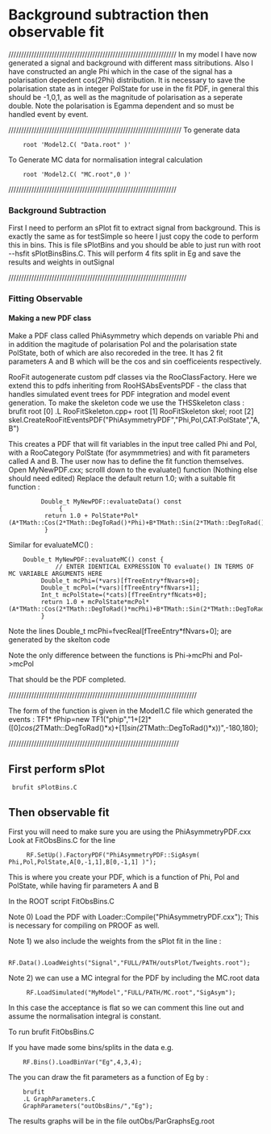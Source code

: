 # Background subtraction then observable fit

//////////////////////////////////////////////////////////////////
In my model I have now generated a signal and background with different mass sitributions. Also I have constructed an angle Phi which in the case of the signal has a polarisation depedent cos(2Phi) distribution. It is necessary to save the polarisation state as in integer PolState for use in the fit PDF, in general this should be -1,0,1, as well as the magnitude of polarisation as a seperate double. Note the polarisation is Egamma dependent and so must be handled event by event.

////////////////////////////////////////////////////////////////////
To generate data

   	    root 'Model2.C( "Data.root" )'
To Generate MC data for normalisation integral calculation

   	    root 'Model2.C( "MC.root",0 )'

//////////////////////////////////////////////////////////////////
### Background Subtraction
First I need to perform an sPlot fit to extract signal from background. This is exactly the same as for testSimple so heere I just copy the code to perform this in bins. This is file sPlotBins and you should be able to just run with root --hsfit sPlotBinsBins.C. This will perform 4 fits split in Eg and save the results and weights in outSignal

//////////////////////////////////////////////////////////////////////
### Fitting Observable

#### Making a new PDF class

Make a PDF class called PhiAsymmetry which depends on variable Phi and in addition the magitude of polarisation Pol and the polarisation state PolState, both of which are also recoreded in the tree. It has 2 fit parameters A and B which will be the cos and sin coefficeients respectively.

RooFit autogenerate custom pdf classes via the RooClassFactory. Here we extend this to pdfs inheriting from RooHSAbsEventsPDF - the class that handles simulated event trees for PDF integration and model event generation.
To make the skeleton code we use the THSSkeleton class :
   brufit
   root [0] .L RooFitSkeleton.cpp+
   root [1] RooFitSkeleton skel;
   root [2] skel.CreateRooFitEventsPDF("PhiAsymmetryPDF","Phi,Pol,CAT:PolState","A,B")

This creates a PDF that will fit variables in the input tree called Phi and Pol, with a RooCategory PolState (for asymmmetries) and with fit parameters called A and B. The user now has to define the fit function themselves. Open MyNewPDF.cxx; scrolll down to the evaluate() function (Nothing else should need edited) Replace the default return 1.0; with a suitable fit function :

     	     Double_t MyNewPDF::evaluateData() const 
 	     	      { 
  		      return 1.0 + PolState*Pol*(A*TMath::Cos(2*TMath::DegToRad()*Phi)+B*TMath::Sin(2*TMath::DegToRad()*Phi));
 		      }
		      
Similar for evaluateMC() :

	    Double_t MyNewPDF::evaluateMC() const {
	    	     // ENTER IDENTICAL EXPRESSION TO evaluate() IN TERMS OF MC VARIABLE ARGUMENTS HERE
  		     Double_t mcPhi=(*vars)[fTreeEntry*fNvars+0];
  		     Double_t mcPol=(*vars)[fTreeEntry*fNvars+1];
  		     Int_t mcPolState=(*cats)[fTreeEntry*fNcats+0];
  		     return 1.0 + mcPolState*mcPol*(A*TMath::Cos(2*TMath::DegToRad()*mcPhi)+B*TMath::Sin(2*TMath::DegToRad()*mcPhi)); 
		     }



Note the lines Double_t mcPhi=fvecReal[fTreeEntry*fNvars+0]; are generated by the skelton code

Note the only difference between the functions is Phi->mcPhi and Pol->mcPol

That should be the PDF completed.

//////////////////////////////////////////////////////////////////////////


The form of the function is given in the Model1.C file which generated the events :
 TF1* fPhip=new TF1("phip","1+[2]*([0]*cos(2*TMath::DegToRad()*x)+[1]*sin(2*TMath::DegToRad()*x))",-180,180);



///////////////////////////////////////////////////////////////////

## First perform sPlot

   	 brufit sPlotBins.C

## Then observable fit

First you will need to make sure you are using the PhiAsymmetryPDF.cxx Look at FitObsBins.C for the line

      	 RF.SetUp().FactoryPDF("PhiAsymmetryPDF::SigAsym( Phi,Pol,PolState,A[0,-1,1],B[0,-1,1] )");

This is where you create your PDF, which is a function of Phi, Pol and PolState, while having fir parameters A and B

In the ROOT script FitObsBins.C

Note 0) Load the PDF with Loader::Compile("PhiAsymmetryPDF.cxx"); This is necessary for compiling on PROOF as well.

Note 1) we also include the weights from the sPlot fit in the line :

     	 RF.Data().LoadWeights("Signal","FULL/PATH/outsPlot/Tweights.root");

Note 2) we can use a MC integral for the PDF by including the MC.root data

     	 RF.LoadSimulated("MyModel","FULL/PATH/MC.root","SigAsym");

In this case the acceptance is flat so we can comment this line out and assume the normalisation integral is constant.

To run 
   	 brufit  FitObsBins.C


If you have made some bins/splits in the data e.g.


        RF.Bins().LoadBinVar("Eg",4,3,4);

The you can draw the fit parameters as a function of Eg by :

    	brufit
    	.L GraphParameters.C
    	GraphParameters("outObsBins/","Eg");

The results graphs will be in the file outObs/ParGraphsEg.root